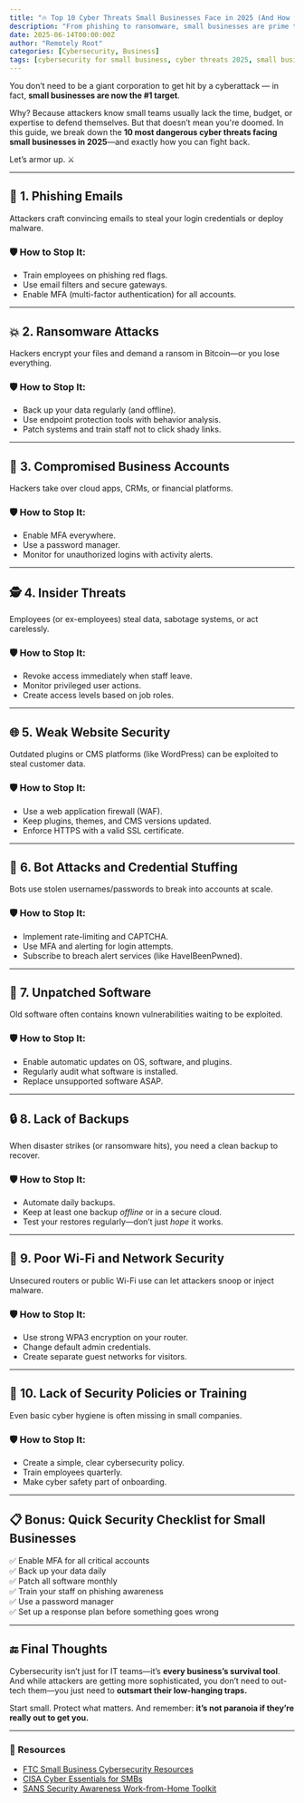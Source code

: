 ```yaml
---
title: "🔥 Top 10 Cyber Threats Small Businesses Face in 2025 (And How to Stop Them)"
description: "From phishing to ransomware, small businesses are prime targets for cyberattacks in 2025. Learn the top 10 threats and how to defend your company with simple, effective strategies."
date: 2025-06-14T00:00:00Z
author: "Remotely Root"
categories: [Cybersecurity, Business]
tags: [cybersecurity for small business, cyber threats 2025, small business security, ransomware, phishing, data breach, cybersecurity checklist, threat prevention, cyber risk management]
---
```


You don’t need to be a giant corporation to get hit by a cyberattack — in fact, **small businesses are now the #1 target**.

Why? Because attackers know small teams usually lack the time, budget, or expertise to defend themselves. But that doesn’t mean you're doomed. In this guide, we break down the **10 most dangerous cyber threats facing small businesses in 2025**—and exactly how you can fight back.

Let’s armor up. ⚔️

---

## 🛑 1. **Phishing Emails**
Attackers craft convincing emails to steal your login credentials or deploy malware.

### 🛡️ How to Stop It:
- Train employees on phishing red flags.
- Use email filters and secure gateways.
- Enable MFA (multi-factor authentication) for all accounts.

---

## 💥 2. **Ransomware Attacks**
Hackers encrypt your files and demand a ransom in Bitcoin—or you lose everything.

### 🛡️ How to Stop It:
- Back up your data regularly (and offline).
- Use endpoint protection tools with behavior analysis.
- Patch systems and train staff not to click shady links.

---

## 📱 3. **Compromised Business Accounts**
Hackers take over cloud apps, CRMs, or financial platforms.

### 🛡️ How to Stop It:
- Enable MFA everywhere.
- Use a password manager.
- Monitor for unauthorized logins with activity alerts.

---

## 🕵️ 4. **Insider Threats**
Employees (or ex-employees) steal data, sabotage systems, or act carelessly.

### 🛡️ How to Stop It:
- Revoke access immediately when staff leave.
- Monitor privileged user actions.
- Create access levels based on job roles.

---

## 🌐 5. **Weak Website Security**
Outdated plugins or CMS platforms (like WordPress) can be exploited to steal customer data.

### 🛡️ How to Stop It:
- Use a web application firewall (WAF).
- Keep plugins, themes, and CMS versions updated.
- Enforce HTTPS with a valid SSL certificate.

---

## 🧟 6. **Bot Attacks and Credential Stuffing**
Bots use stolen usernames/passwords to break into accounts at scale.

### 🛡️ How to Stop It:
- Implement rate-limiting and CAPTCHA.
- Use MFA and alerting for login attempts.
- Subscribe to breach alert services (like HaveIBeenPwned).

---

## 🔌 7. **Unpatched Software**
Old software often contains known vulnerabilities waiting to be exploited.

### 🛡️ How to Stop It:
- Enable automatic updates on OS, software, and plugins.
- Regularly audit what software is installed.
- Replace unsupported software ASAP.

---

## 🔒 8. **Lack of Backups**
When disaster strikes (or ransomware hits), you need a clean backup to recover.

### 🛡️ How to Stop It:
- Automate daily backups.
- Keep at least one backup *offline* or in a secure cloud.
- Test your restores regularly—don’t just *hope* it works.

---

## 📡 9. **Poor Wi-Fi and Network Security**
Unsecured routers or public Wi-Fi use can let attackers snoop or inject malware.

### 🛡️ How to Stop It:
- Use strong WPA3 encryption on your router.
- Change default admin credentials.
- Create separate guest networks for visitors.

---

## 💼 10. **Lack of Security Policies or Training**
Even basic cyber hygiene is often missing in small companies.

### 🛡️ How to Stop It:
- Create a simple, clear cybersecurity policy.
- Train employees quarterly.
- Make cyber safety part of onboarding.

---

## 📋 Bonus: Quick Security Checklist for Small Businesses

✅ Enable MFA for all critical accounts  
✅ Back up your data daily  
✅ Patch all software monthly  
✅ Train your staff on phishing awareness  
✅ Use a password manager  
✅ Set up a response plan before something goes wrong

---

## 🔚 Final Thoughts

Cybersecurity isn’t just for IT teams—it’s **every business’s survival tool**.  
And while attackers are getting more sophisticated, you don’t need to out-tech them—you just need to **outsmart their low-hanging traps.**

Start small. Protect what matters. And remember: **it’s not paranoia if they’re really out to get you.**

---

### 🧠 Resources

- [FTC Small Business Cybersecurity Resources](https://www.ftc.gov/tips-advice/business-center/small-businesses/cybersecurity)
- [CISA Cyber Essentials for SMBs](https://www.cisa.gov/cyber-essentials)
- [SANS Security Awareness Work-from-Home Toolkit](https://www.sans.org/security-awareness-training/sans-security-awareness-work-home-deployment-kit/)
